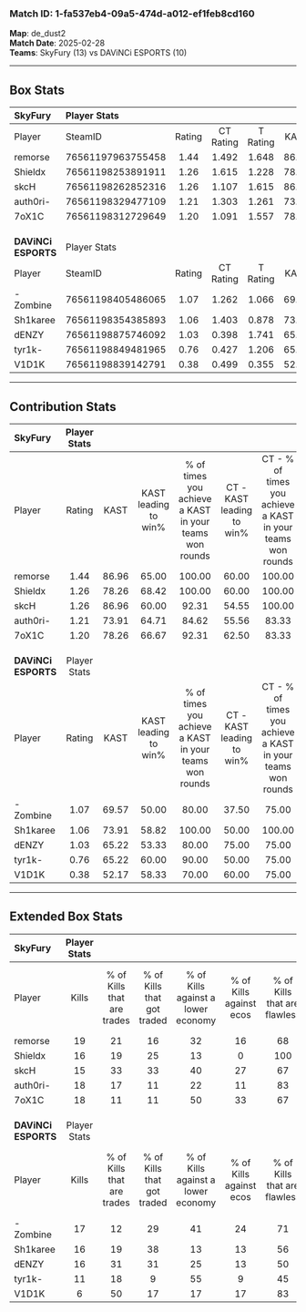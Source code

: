 ### Match ID: 1-fa537eb4-09a5-474d-a012-ef1feb8cd160  
**Map**: de_dust2  
**Match Date**: 2025-02-28  
**Teams**: SkyFury (13) vs DAViNCi ESPORTS (10)  

---  

## Box Stats  

| **SkyFury**         | Player Stats      |        |           |          |       |      |       |         |        |      |     |
| :- | :- | :-: | :-: | :-: | :-: | :-: | :-: | :-: | :-: | :-: | :-: |
| Player              | SteamID           | Rating | CT Rating | T Rating | KAST  | ADR  | Kills | Assists | Deaths | K/D  | HS% |
| remorse             | 76561197963755458 |  1.44  |   1.492   |  1.648   | 86.96 | 84.4 |  19   |    4    |   11   | 1.73 | 52  |
| Shieldx             | 76561198253891911 |  1.26  |   1.615   |  1.228   | 78.26 | 90.0 |  16   |    9    |   13   | 1.23 | 43  |
| skcH                | 76561198262852316 |  1.26  |   1.107   |  1.615   | 86.96 | 86.5 |  15   |    5    |   13   | 1.15 | 40  |
| auth0ri-            | 76561198329477109 |  1.21  |   1.303   |  1.261   | 73.91 | 77.4 |  18   |    3    |   14   | 1.29 | 72  |
| 7oX1C               | 76561198312729649 |  1.20  |   1.091   |  1.557   | 78.26 | 71.7 |  18   |    7    |   16   | 1.13 | 38  |
|                     |                   |        |           |          |       |      |       |         |        |      |     |
|                     |                   |        |           |          |       |      |       |         |        |      |     |
|                     |                   |        |           |          |       |      |       |         |        |      |     |
| **DAViNCi ESPORTS** | Player Stats      |        |           |          |       |      |       |         |        |      |     |
| Player              | SteamID           | Rating | CT Rating | T Rating | KAST  | ADR  | Kills | Assists | Deaths | K/D  | HS% |
| -Zombine            | 76561198405486065 |  1.07  |   1.262   |  1.066   | 69.57 | 82.5 |  17   |    8    |   19   | 0.89 | 47  |
| Sh1karee            | 76561198354385893 |  1.06  |   1.403   |  0.878   | 73.91 | 68.5 |  16   |    2    |   16   | 1.00 | 43  |
| dENZY               | 76561198875746092 |  1.03  |   0.398   |  1.741   | 65.22 | 84.2 |  16   |    3    |   17   | 0.94 | 75  |
| tyr1k-              | 76561198849481965 |  0.76  |   0.427   |  1.206   | 65.22 | 58.9 |  11   |    4    |   17   | 0.65 | 63  |
| V1D1K               | 76561198839142791 |  0.38  |   0.499   |  0.355   | 52.17 | 31.6 |   6   |    6    |   18   | 0.33 | 16  |
---  

## Contribution Stats  

| **SkyFury**         | Player Stats |       |                      |                                                        |                           |                                                             |                          |                                                            |
| :- | :-: | :-: | :-: | :-: | :-: | :-: | :-: | :-: |
| Player              |    Rating    | KAST  | KAST leading to win% | % of times you achieve a KAST in your teams won rounds | CT - KAST leading to win% | CT - % of times you achieve a KAST in your teams won rounds | T - KAST leading to win% | T - % of times you achieve a KAST in your teams won rounds |
| remorse             |     1.44     | 86.96 |        65.00         |                         100.00                         |           60.00           |                           100.00                            |          70.00           |                           100.00                           |
| Shieldx             |     1.26     | 78.26 |        68.42         |                         100.00                         |           60.00           |                           100.00                            |          77.78           |                           100.00                           |
| skcH                |     1.26     | 86.96 |        60.00         |                         92.31                          |           54.55           |                           100.00                            |          66.67           |                           85.71                            |
| auth0ri-            |     1.21     | 73.91 |        64.71         |                         84.62                          |           55.56           |                            83.33                            |          75.00           |                           85.71                            |
| 7oX1C               |     1.20     | 78.26 |        66.67         |                         92.31                          |           62.50           |                            83.33                            |          70.00           |                           100.00                           |
|                     |              |       |                      |                                                        |                           |                                                             |                          |                                                            |
|                     |              |       |                      |                                                        |                           |                                                             |                          |                                                            |
|                     |              |       |                      |                                                        |                           |                                                             |                          |                                                            |
| **DAViNCi ESPORTS** | Player Stats |       |                      |                                                        |                           |                                                             |                          |                                                            |
| Player              |    Rating    | KAST  | KAST leading to win% | % of times you achieve a KAST in your teams won rounds | CT - KAST leading to win% | CT - % of times you achieve a KAST in your teams won rounds | T - KAST leading to win% | T - % of times you achieve a KAST in your teams won rounds |
| -Zombine            |     1.07     | 69.57 |        50.00         |                         80.00                          |           37.50           |                            75.00                            |          62.50           |                           83.33                            |
| Sh1karee            |     1.06     | 73.91 |        58.82         |                         100.00                         |           50.00           |                           100.00                            |          66.67           |                           100.00                           |
| dENZY               |     1.03     | 65.22 |        53.33         |                         80.00                          |           75.00           |                            75.00                            |          45.45           |                           83.33                            |
| tyr1k-              |     0.76     | 65.22 |        60.00         |                         90.00                          |           50.00           |                            75.00                            |          66.67           |                           100.00                           |
| V1D1K               |     0.38     | 52.17 |        58.33         |                         70.00                          |           60.00           |                            75.00                            |          57.14           |                           66.67                            |
---  

## Extended Box Stats  

| **SkyFury**         | Player Stats |                            |                            |                                    |                         |                              |                                 |        |                             |                                     |                          |                               |                            |
| :- | :-: | :-: | :-: | :-: | :-: | :-: | :-: | :-: | :-: | :-: | :-: | :-: | :-: |
| Player              |    Kills     | % of Kills that are trades | % of Kills that got traded | % of Kills against a lower economy | % of Kills against ecos | % of Kills that are flawless | % of Kills that are close duels | Deaths | % of Deaths that get traded | % of Deaths against a lower economy | % of Deaths against ecos | % of Deaths that are flawless | % of Deaths that are close |
| remorse             |      19      |             21             |             16             |                 32                 |           16            |              68              |                5                |   11   |             45              |                  9                  |            0             |              55               |             0              |
| Shieldx             |      16      |             19             |             25             |                 13                 |            0            |             100              |                0                |   13   |             15              |                 23                  |            8             |              77               |             0              |
| skcH                |      15      |             33             |             33             |                 40                 |           27            |              67              |                0                |   13   |             31              |                 31                  |            15            |              31               |             8              |
| auth0ri-            |      18      |             17             |             11             |                 22                 |           11            |              83              |                6                |   14   |             21              |                 14                  |            7             |              71               |             0              |
| 7oX1C               |      18      |             11             |             11             |                 50                 |           33            |              67              |                0                |   16   |             31              |                 13                  |            6             |              63               |             6              |
|                     |              |                            |                            |                                    |                         |                              |                                 |        |                             |                                     |                          |                               |                            |
|                     |              |                            |                            |                                    |                         |                              |                                 |        |                             |                                     |                          |                               |                            |
|                     |              |                            |                            |                                    |                         |                              |                                 |        |                             |                                     |                          |                               |                            |
| **DAViNCi ESPORTS** | Player Stats |                            |                            |                                    |                         |                              |                                 |        |                             |                                     |                          |                               |                            |
| Player              |    Kills     | % of Kills that are trades | % of Kills that got traded | % of Kills against a lower economy | % of Kills against ecos | % of Kills that are flawless | % of Kills that are close duels | Deaths | % of Deaths that get traded | % of Deaths against a lower economy | % of Deaths against ecos | % of Deaths that are flawless | % of Deaths that are close |
| -Zombine            |      17      |             12             |             29             |                 41                 |           24            |              71              |                0                |   19   |             21              |                  5                  |            0             |              68               |             5              |
| Sh1karee            |      16      |             19             |             38             |                 13                 |           13            |              56              |                0                |   16   |             19              |                 19                  |            6             |              88               |             6              |
| dENZY               |      16      |             31             |             31             |                 25                 |           13            |              50              |                0                |   17   |             18              |                 12                  |            0             |              76               |             0              |
| tyr1k-              |      11      |             18             |             9              |                 55                 |            9            |              45              |               18                |   17   |             18              |                  0                  |            0             |              53               |             0              |
| V1D1K               |      6       |             50             |             17             |                 17                 |           17            |              83              |                0                |   18   |             11              |                 11                  |            0             |              89               |             0              |
